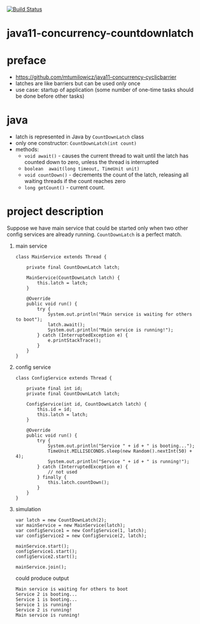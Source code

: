 [![Build Status](https://travis-ci.com/mtumilowicz/java11-concurrency-countdownlatch.svg?branch=master)](https://travis-ci.com/mtumilowicz/java11-concurrency-countdownlatch)

# java11-concurrency-countdownlatch

# preface
* https://github.com/mtumilowicz/java11-concurrency-cyclicbarrier
* latches are like barriers but can be used only once
* use case: startup of application (some number of one-time tasks
should be done before other tasks)

# java
* latch is represented in Java by `CountDownLatch` class
* only one constructor: `CountDownLatch(int count)`
* methods:
    * `void	await()` - causes the current thread to wait 
    until the latch has counted down to zero, unless the 
    thread is interrupted
    * `boolean	await​(long timeout, TimeUnit unit)`
    * `void	countDown()` - decrements the count of the latch, 
    releasing all waiting threads if the count reaches zero
    * `long	getCount()` - current count.

# project description
Suppose we have main service that could be started only
when two other config services are already running.
`CountDownLatch` is a perfect match.
1. main service
    ```
    class MainService extends Thread {
    
        private final CountDownLatch latch;
    
        MainService(CountDownLatch latch) {
            this.latch = latch;
        }
    
        @Override
        public void run() {
            try {
                System.out.println("Main service is waiting for others to boot");
                latch.await();
                System.out.println("Main service is running!");
            } catch (InterruptedException e) {
                e.printStackTrace();
            }
        }
    }
    ```
1. config service
    ```
    class ConfigService extends Thread {
    
        private final int id;
        private final CountDownLatch latch;
    
        ConfigService(int id, CountDownLatch latch) {
            this.id = id;
            this.latch = latch;
        }
    
        @Override
        public void run() {
            try {
                System.out.println("Service " + id + " is booting...");
                TimeUnit.MILLISECONDS.sleep(new Random().nextInt(50) + 4);
                System.out.println("Service " + id + " is running!");
            } catch (InterruptedException e) {
                // not used
            } finally {
                this.latch.countDown();
            }
        }
    }
    ```
1. simulation
    ```
    var latch = new CountDownLatch(2);
    var mainService = new MainService(latch);
    var configService1 = new ConfigService(1, latch);
    var configService2 = new ConfigService(2, latch);

    mainService.start();
    configService1.start();
    configService2.start();
    
    mainService.join();
    ```
    could produce output
    ```
    Main service is waiting for others to boot
    Service 2 is booting...
    Service 1 is booting...
    Service 1 is running!
    Service 2 is running!
    Main service is running!
    ```